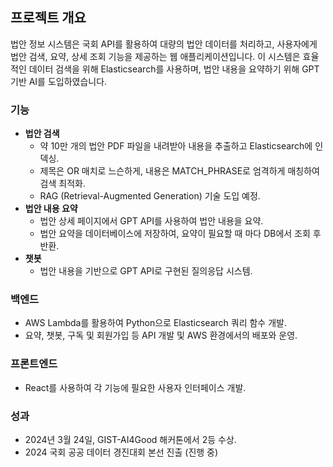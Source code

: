## 프로젝트 개요

법안 정보 시스템은 국회 API를 활용하여 대량의 법안 데이터를 처리하고, 사용자에게 법안 검색, 요약, 상세 조회 기능을 제공하는 웹 애플리케이션입니다. 이 시스템은 효율적인 데이터 검색을 위해 Elasticsearch를 사용하며, 법안 내용을 요약하기 위해 GPT 기반 AI를 도입하였습니다.

### 기능

- **법안 검색**
    - 약 10만 개의 법안 PDF 파일을 내려받아 내용을 추출하고 Elasticsearch에 인덱싱.
    - 제목은 OR 매치로 느슨하게, 내용은 MATCH_PHRASE로 엄격하게 매칭하여 검색 최적화.
    - RAG (Retrieval-Augmented Generation) 기술 도입 예정.
- **법안 내용 요약**
    - 법안 상세 페이지에서 GPT API를 사용하여 법안 내용을 요약.
    - 법안 요약을 데이터베이스에 저장하여, 요약이 필요할 때 마다 DB에서 조회 후 반환.
- **챗봇**
    - 법안 내용을 기반으로 GPT API로 구현된 질의응답 시스템.
### 백엔드
- AWS Lambda를 활용하여 Python으로 Elasticsearch 쿼리 함수 개발.
- 요약, 챗봇, 구독 및 회원가입 등 API 개발 및 AWS 환경에서의 배포와 운영.
### 프론트엔드
- React를 사용하여 각 기능에 필요한 사용자 인터페이스 개발.
### 성과
- 2024년 3월 24일, GIST-AI4Good 해커톤에서 2등 수상.
- 2024 국회 공공 데이터 경진대회 본선 진출 (진행 중)
